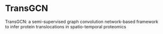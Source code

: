 # TransGCN
TransGCN: a semi-supervised graph convolution network-based framework to infer protein translocations in spatio-temporal proteomics

